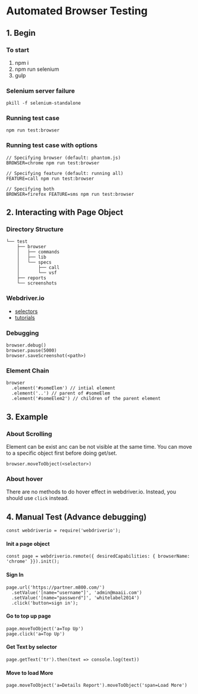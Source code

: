 # Automated Browser Testing

## 1. Begin

### To start

1. npm i
2. npm run selenium
3. gulp

### Selenium server failure

`pkill -f selenium-standalone`

### Running test case

```
npm run test:browser
```

### Running test case with options

```
// Specifying browser (default: phantom.js)
BROWSER=chrome npm run test:browser

// Specifying feature (default: running all)
FEATURE=call npm run test:browser

// Specifying both
BROWSER=firefox FEATURE=sms npm run test:browser
```

## 2. Interacting with Page Object

### Directory Structure

```
└── test
    ├── browser
    │   ├── commands
    │   ├── lib
    │   └── specs
    │       ├── call
    │       └── vsf
    ├── reports
    └── screenshots

```

### Webdriver.io

- [selectors](http://webdriver.io/guide/usage/selectors.html)
- [tutorials](https://github.com/onewithhammer/web-driver-io-tutorial)

### Debugging

```
browser.debug()
browser.pause(5000)
browser.saveScreenshot(<path>)
```

### Element Chain

```
browser
  .element('#someElem') // intial element
  .element('..') // parent of #someElem
  .element('#someElem2') // children of the parent element

```

## 3. Example

### About Scrolling

Element can be exist anc can be not visible at the same time. You can move to a
specific object first before doing get/set.

```
browser.moveToObject(<selector>)
```

### About hover

There are no methods to do hover effect in webdriver.io.
Instead, you should use `click` instead.

## 4. Manual Test (Advance debugging)

```
const webdriverio = require('webdriverio');
```

#### Init a page object

```
const page = webdriverio.remote({ desiredCapabilities: { browserName: 'chrome' }}).init();
```

#### Sign In

```
page.url('https://partner.m800.com/')
  .setValue('[name="username"]', 'admin@maaii.com')
  .setValue('[name="password"]', 'whitelabel2014')
  .click('button=sign in');
```

#### Go to top up page

```
page.moveToObject('a=Top Up')
page.click('a=Top Up')
```

#### Get Text by selector

```
page.getText('tr').then(text => console.log(text))
```

#### Move to load More

```
page.moveToObject('a=Details Report').moveToObject('span=Load More')
```
